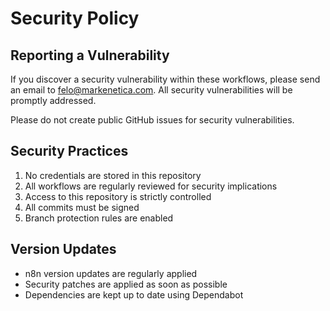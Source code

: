 # Security Policy

## Reporting a Vulnerability

If you discover a security vulnerability within these workflows, please send an email to felo@markenetica.com. All security vulnerabilities will be promptly addressed.

Please do not create public GitHub issues for security vulnerabilities.

## Security Practices

1. No credentials are stored in this repository
2. All workflows are regularly reviewed for security implications
3. Access to this repository is strictly controlled
4. All commits must be signed
5. Branch protection rules are enabled

## Version Updates

- n8n version updates are regularly applied
- Security patches are applied as soon as possible
- Dependencies are kept up to date using Dependabot
